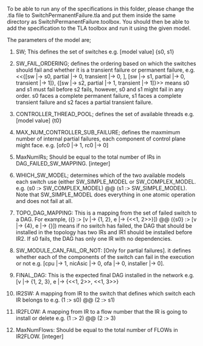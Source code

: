 To be able to run any of the specifications in this folder, please change the .tla file to SwitchPermanentFailure.tla and put them inside the same directory as SwitchPermanentFailure.toolbox. You should then be able to add the specification to the TLA toolbox and run it using the given model.

The parameters of the model are;

1) SW; This defines the set of switches e.g. [model value] {s0, s1}

2) SW_FAIL_ORDERING; defines the ordering based on which the switches should fail and whether it is a transient failure or permanent failure, e.g. <<{[sw |-> s0, partial |-> 0, transient |-> 0, ], [sw |-> s1, partial |-> 0, transient |-> 1]}, {[sw |-> s2, partial |-> 1, transient |-> 1]}>> means s0 and s1 must fail before s2 fails, however, s0 and s1 might fail in any order. s0 faces a complete permanent failure, s1 faces a complete transient failure and s2 faces a partial transient failure.

3) CONTROLLER_THREAD_POOL; defines the set of available threads e.g. [model value] {t0}

4) MAX_NUM_CONTROLLER_SUB_FAILURE; defines the maxmimum number of internal partial failures, each component of control plane might face. e.g. [ofc0 |-> 1, rc0 |-> 0]

5) MaxNumIRs; Should be equal to the total number of IRs in DAG_FAILED_SW_MAPPING. [integer]

6) WHICH_SW_MODEL; determines which of the two available models each switch use (either SW_SIMPLE_MODEL or SW_COMPLEX_MODEL. e.g. (s0 :> SW_COMPLEX_MODEL) @@ (s1 :> SW_SIMPLE_MODEL). Note that SW_SIMPLE_MODEL does everything in one atomic operation and does not fail at all.

7) TOPO_DAG_MAPPING: This is a mapping from the set of failed switch to a DAG. For example, ({} :> [v |-> {1, 2}, e |-> {<<1, 2>>}]) @@ ({s0} :> [v |-> {4}, e |-> {}]) means if no switch has failed, the DAG that should be installed in the topology has two IRs and IR1 should be installed before IR2. If s0 fails, the DAG has only one IR with no dependencies. 

8) SW_MODULE_CAN_FAIL_OR_NOT: [Only for partial failures]. it defines whether each of the components of the switch can fail in the execution or not e.g. [cpu |-> 1, nicAsic |-> 0, ofa |-> 0, installer |-> 0].

9) FINAL_DAG: This is the expected final DAG installed in the network e.g. [v |-> {1, 2, 3}, e |-> {<<1, 2>>, <<1, 3>>}

10) IR2SW: A mapping from IR to the switch that defines which switch each IR belongs to e.g. (1 :> s0) @@ (2 :> s1)

11) IR2FLOW: A mapping from IR to a flow number that the IR is going to install or delete e.g. (1 :> 2) @@ (2 :> 3)

12) MaxNumFlows: Should be equal to the total number of FLOWs in IR2FLOW. [integer]

